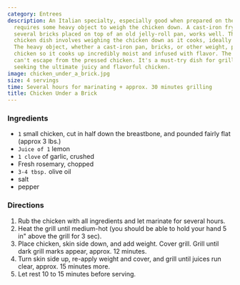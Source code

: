 ```yaml
---
category: Entrees
description: An Italian specialty, especially good when prepared on the grill. This
  requires some heavy object to weigh the chicken down. A cast-iron frying pan, or
  several bricks placed on top of an old jelly-roll pan, works well. This Italian
  chicken dish involves weighing the chicken down as it cooks, ideally on the grill.
  The heavy object, whether a cast-iron pan, bricks, or other weight, presses the
  chicken so it cooks up incredibly moist and infused with flavor. The savory juices
  can't escape from the pressed chicken. It's a must-try dish for grilling enthusiasts
  seeking the ultimate juicy and flavorful chicken.
image: chicken_under_a_brick.jpg
size: 4 servings
time: Several hours for marinating + approx. 30 minutes grilling
title: Chicken Under a Brick
---
```

### Ingredients

* `1` small chicken, cut in half down the breastbone, and pounded fairly flat (approx 3 lbs.)
* `Juice of 1` lemon
* `1 clove` of garlic, crushed
* Fresh rosemary, chopped
* `3-4 tbsp.` olive oil
* salt
* pepper

### Directions

1. Rub the chicken with all ingredients and let marinate for several hours. 
2. Heat the grill until medium-hot (you should be able to hold your hand 5 in" above the grill for 3 sec).
3. Place chicken, skin side down, and add weight. Cover grill. Grill until dark grill marks appear, approx. 12 minutes. 
4. Turn skin side up, re-apply weight and cover, and grill until juices run clear, approx. 15 minutes more.
5. Let rest 10 to 15 minutes before serving.